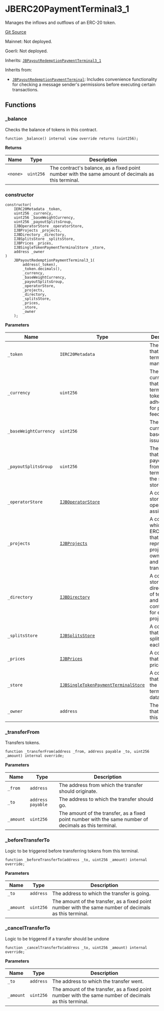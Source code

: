 # JBERC20PaymentTerminal3_1

Manages the inflows and outflows of an ERC-20 token.

[Git Source](https://github.com/jbx-protocol/juice-contracts-v3/blob/48fe7091a30761fa42ce394c68aad2fcf639ea53/contracts/JBERC20PaymentTerminal3_1.sol)

Mainnet: Not deployed.

Goerli: Not deployed.

Inherits: [`JBPayoutRedemptionPaymentTerminal3_1`](/dev/api/contracts/or-payment-terminals/or-abstract/jbpayoutredemptionpaymentterminal3_1/)

Inherits from:

- [`JBPayoutRedemptionPaymentTerminal`](/dev/api/contracts/or-payment-terminals/or-abstract/jbpayoutredemptionpaymentterminal3_1/): Includes convenience functionality for checking a message sender's permissions before executing certain transactions.

## Functions

### _balance

Checks the balance of tokens in this contract.

```solidity
function _balance() internal view override returns (uint256);
```

**Returns**

|Name|Type|Description|
|----|----|-----------|
|`<none>`|`uint256`|The contract's balance, as a fixed point number with the same amount of decimals as this terminal.|

### constructor

```solidity
constructor(
    IERC20Metadata _token,
    uint256 _currency,
    uint256 _baseWeightCurrency,
    uint256 _payoutSplitsGroup,
    IJBOperatorStore _operatorStore,
    IJBProjects _projects,
    IJBDirectory _directory,
    IJBSplitsStore _splitsStore,
    IJBPrices _prices,
    IJBSingleTokenPaymentTerminalStore _store,
    address _owner
)
    JBPayoutRedemptionPaymentTerminal3_1(
        address(_token),
        _token.decimals(),
        _currency,
        _baseWeightCurrency,
        _payoutSplitsGroup,
        _operatorStore,
        _projects,
        _directory,
        _splitsStore,
        _prices,
        _store,
        _owner
    );
```

**Parameters**

|Name|Type|Description|
|----|----|-----------|
|`_token`|`IERC20Metadata`|The token that this terminal manages.|
|`_currency`|`uint256`|The currency that this terminal's token adheres to for price feeds.|
|`_baseWeightCurrency`|`uint256`|The currency to base token issuance on.|
|`_payoutSplitsGroup`|`uint256`|The group that denotes payout splits from this terminal in the splits store.|
|`_operatorStore`|[`IJBOperatorStore`](docs/dev/api/interfaces/ijboperatorstore.md)|A contract storing operator assignments.|
|`_projects`|[`IJBProjects`](docs/dev/api/interfaces/ijbprojects.md)|A contract which mints ERC-721's that represent project ownership and transfers.|
|`_directory`|[`IJBDirectory`](docs/dev/api/interfaces/ijbdirectory.md)|A contract storing directories of terminals and controllers for each project.|
|`_splitsStore`|[`IJBSplitsStore`](docs/dev/api/interfaces/ijbsplitsstore.md)|A contract that stores splits for each project.|
|`_prices`|[`IJBPrices`](docs/dev/api/interfaces/ijbprices.md)|A contract that exposes price feeds.|
|`_store`|[`IJBSingleTokenPaymentTerminalStore`](docs/dev/api/interfaces/ijbsingletokenpaymentterminalstore.md)|A contract that stores the terminal's data.|
|`_owner`|`address`|The address that will own this contract.|

### _transferFrom

Transfers tokens.

```solidity
function _transferFrom(address _from, address payable _to, uint256 _amount) internal override;
```

**Parameters**

|Name|Type|Description|
|----|----|-----------|
|`_from`|`address`|The address from which the transfer should originate.|
|`_to`|`address payable`|The address to which the transfer should go.|
|`_amount`|`uint256`|The amount of the transfer, as a fixed point number with the same number of decimals as this terminal.|

### _beforeTransferTo

Logic to be triggered before transferring tokens from this terminal.

```solidity
function _beforeTransferTo(address _to, uint256 _amount) internal override;
```

**Parameters**

|Name|Type|Description|
|----|----|-----------|
|`_to`|`address`|The address to which the transfer is going.|
|`_amount`|`uint256`|The amount of the transfer, as a fixed point number with the same number of decimals as this terminal.|

### _cancelTransferTo

Logic to be triggered if a transfer should be undone

```solidity
function _cancelTransferTo(address _to, uint256 _amount) internal override;
```

**Parameters**

|Name|Type|Description|
|----|----|-----------|
|`_to`|`address`|The address to which the transfer went.|
|`_amount`|`uint256`|The amount of the transfer, as a fixed point number with the same number of decimals as this terminal.|
